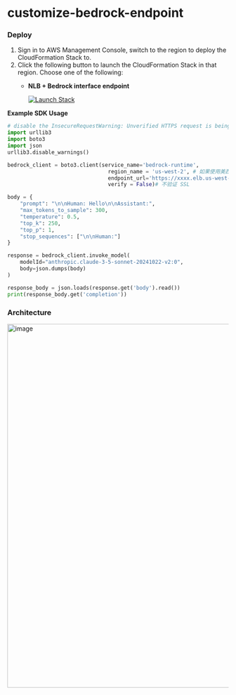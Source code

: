 # customize-bedrock-endpoint

### Deploy

1. Sign in to AWS Management Console, switch to the region to deploy the CloudFormation Stack to.
2. Click the following button to launch the CloudFormation Stack in that region. Choose one of the following:
   - **NLB + Bedrock interface endpoint**

      [![Launch Stack](assets/launch-stack.png)](https://console.aws.amazon.com/cloudformation/home#/stacks/create/template?stackName=BedrockProxyAPI&templateURL=https://aws-gcr-solutions.s3.amazonaws.com/bedrock-access-gateway/latest/BedrockProxy.template)

**Example SDK Usage**

```python
# disable the InsecureRequestWarning: Unverified HTTPS request is being made to host '127.0.0.1'. Adding certificate verification is strongly advised.
import urllib3
import boto3
import json
urllib3.disable_warnings()

bedrock_client = boto3.client(service_name='bedrock-runtime',
                                region_name = 'us-west-2', # 如果使用美西2的代理,请改成us-west-2
                                endpoint_url='https://xxxx.elb.us-west-2.amazonaws.com',
                                verify = False)# 不验证 SSL

body = {
    "prompt": "\n\nHuman: Hello\n\nAssistant:",
    "max_tokens_to_sample": 300,
    "temperature": 0.5,
    "top_k": 250,
    "top_p": 1,
    "stop_sequences": ["\n\nHuman:"]
}

response = bedrock_client.invoke_model(
    modelId="anthropic.claude-3-5-sonnet-20241022-v2:0",
    body=json.dumps(body)
)

response_body = json.loads(response.get('body').read())
print(response_body.get('completion'))
```

### Architecture
<img width="829" alt="image" src="https://github.com/user-attachments/assets/2fe3bf54-c370-4bca-9a1e-b63bbff0f3b6">
